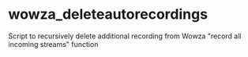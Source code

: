 # wowza_deleteautorecordings
Script to recursively delete additional recording from Wowza "record all incoming streams" function
